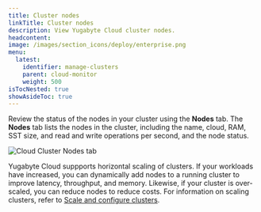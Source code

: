 ```yaml
---
title: Cluster nodes
linkTitle: Cluster nodes
description: View Yugabyte Cloud cluster nodes.
headcontent:
image: /images/section_icons/deploy/enterprise.png
menu:
  latest:
    identifier: manage-clusters
    parent: cloud-monitor
    weight: 500
isTocNested: true
showAsideToc: true
---
```


Review the status of the nodes in your cluster using the **Nodes** tab. The **Nodes** tab lists the nodes in the cluster, including the name, cloud, RAM, SST size, and read and write operations per second, and the node status.

![Cloud Cluster Nodes tab](/images/yb-cloud/cloud-clusters-nodes.png)

Yugabyte Cloud suppports horizontal scaling of clusters. If your workloads have increased, you can dynamically add nodes to a running cluster to improve latency, throughput, and memory. Likewise, if your cluster is over-scaled, you can reduce nodes to reduce costs. For information on scaling clusters, refer to [Scale and configure clusters](../../cloud-clusters/configure-clusters/).
